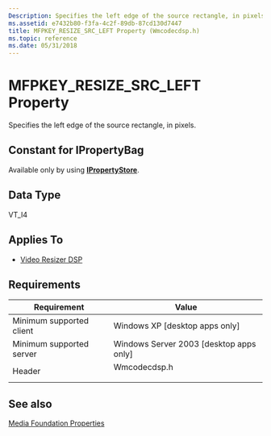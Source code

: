 ```yaml
---
Description: Specifies the left edge of the source rectangle, in pixels.
ms.assetid: e7432b80-f3fa-4c2f-89db-87cd130d7447
title: MFPKEY_RESIZE_SRC_LEFT Property (Wmcodecdsp.h)
ms.topic: reference
ms.date: 05/31/2018
---
```


# MFPKEY\_RESIZE\_SRC\_LEFT Property

Specifies the left edge of the source rectangle, in pixels.

## Constant for IPropertyBag

Available only by using [**IPropertyStore**](/windows/win32/api/propsys/nn-propsys-ipropertystore).

## Data Type

VT\_I4

## Applies To

-   [Video Resizer DSP](videoresizer.md)

## Requirements



| Requirement | Value |
|-------------------------------------|-----------------------------------------------------------------------------------------|
| Minimum supported client<br/> | Windows XP \[desktop apps only\]<br/>                                             |
| Minimum supported server<br/> | Windows Server 2003 \[desktop apps only\]<br/>                                    |
| Header<br/>                   | <dl> <dt>Wmcodecdsp.h</dt> </dl> |



## See also

<dl> <dt>

[Media Foundation Properties](media-foundation-properties.md)
</dt> </dl>

 

 

